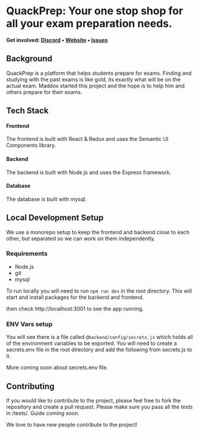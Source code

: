 # QuackPrep: Your one stop shop for all your exam preparation needs.

<b>Get
involved: [Discord](https://discord.com/invite/APy5379qT8) • [Website](https://quackprep.com) • [Issues](https://github.com/quackprep/quackprep/issues)</b>

## Background

QuackPrep is a platform that helps students prepare for exams. Finding and studying with the past exams is like gold, its exactly what will be on the actual exam.
Maddox started this project and the hope is to help him and others prepare for their exams.

## Tech Stack

#### Frontend

The frontend is built with React & Redux and uses the Semantic UI Components library.

#### Backend

The backend is built with Node.js and uses the Express framework.

#### Database

The database is built with mysql.

## Local Development Setup

We use a monorepo setup to keep the frontend and backend close to each other, but separated so we can work on them independently.

### Requirements

- Node.js
- git
- mysql

To run locally you will need to run `npm run dev` in the root directory. This will start and install packages for the backend and frontend.

then check http://localhost:3001 to see the app running.

### ENV Vars setup

You will see there is a file called `@backend/config/secrets.js` which holds all of the environment variables to be exported. You will need to create a secrets.env file in the root directory and add the following from secrets.js to it.

More coming soon about secrets.env file.

## Contributing

If you would like to contribute to the project, please feel free to fork the repository and create a pull request. Please make sure you pass all the tests in /tests/. Guide coming soon.

We love to have new people contribute to the project!
